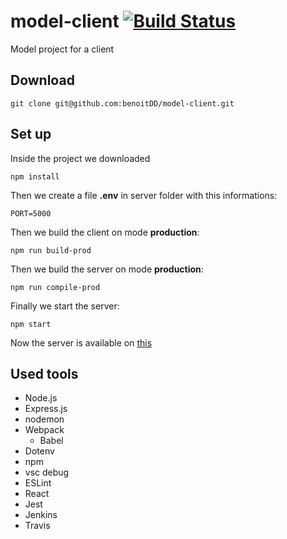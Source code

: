 # model-client [![Build Status](https://travis-ci.org/benoitDD/model-client.svg?branch=master)](https://travis-ci.org/benoitDD/model-client)

Model project for a client

## Download

`git clone git@github.com:benoitDD/model-client.git`

## Set up

Inside the project we downloaded

`npm install`

Then we create a file **.env** in server folder with this informations:

```
PORT=5000
```

Then we build the client on mode **production**:

`npm run build-prod`

Then we build the server on mode **production**:

`npm run compile-prod`

Finally we start the server:

`npm start`

Now the server is available on [this](http://localhost:5000)

## Used tools

* Node.js
* Express.js
* nodemon
* Webpack
    * Babel
* Dotenv
* npm
* vsc debug
* ESLint
* React
* Jest
* Jenkins
* Travis

